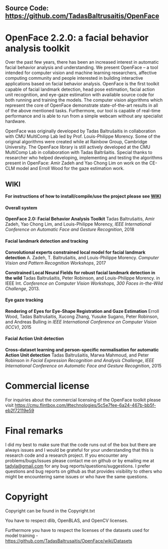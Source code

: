 
## Source Code: https://github.com/TadasBaltrusaitis/OpenFace

# OpenFace 2.2.0: a facial behavior analysis toolkit
Over the past few years, there has been an increased interest in automatic facial behavior analysis
and understanding. We present OpenFace – a tool intended for computer vision and machine learning
researchers, affective computing community and people interested in building interactive
applications based on facial behavior analysis. OpenFace is the ﬁrst toolkit capable of facial
landmark detection, head pose estimation, facial action unit recognition, and eye-gaze estimation
with available source code for both running and training the models. The computer vision algorithms
which represent the core of OpenFace demonstrate state-of-the-art results in all of the above
mentioned tasks. Furthermore, our tool is capable of real-time performance and is able to run from a
simple webcam without any specialist hardware.

OpenFace was originally developed by Tadas Baltrušaitis in collaboration with CMU MultiComp Lab led by Prof. Louis-Philippe Morency. Some of the original algorithms were created while at Rainbow Group, Cambridge University. The OpenFace library is still actively developed at the CMU MultiComp Lab in collaboration with Tadas Baltršaitis. Special thanks to researcher who helped developing, implementing and testing the algorithms present in OpenFace: Amir Zadeh and Yao Chong Lim on work on the CE-CLM model and Erroll Wood for the gaze estimation work.

## WIKI

**For instructions of how to install/compile/use the project please see [WIKI](https://github.com/TadasBaltrusaitis/OpenFace/wiki)**


#### Overall system

**OpenFace 2.0: Facial Behavior Analysis Toolkit**
Tadas Baltrušaitis, Amir Zadeh, Yao Chong Lim, and Louis-Philippe Morency,
_IEEE International Conference on Automatic Face and Gesture Recognition_, 2018

#### Facial landmark detection and tracking

**Convolutional experts constrained local model for facial landmark detection**
A. Zadeh, T. Baltrušaitis, and Louis-Philippe Morency.
_Computer Vision and Pattern Recognition Workshops_, 2017

**Constrained Local Neural Fields for robust facial landmark detection in the wild**
Tadas Baltrušaitis, Peter Robinson, and Louis-Philippe Morency.
in IEEE Int. _Conference on Computer Vision Workshops, 300 Faces in-the-Wild Challenge_, 2013.

#### Eye gaze tracking

**Rendering of Eyes for Eye-Shape Registration and Gaze Estimation**
Erroll Wood, Tadas Baltrušaitis, Xucong Zhang, Yusuke Sugano, Peter Robinson, and Andreas Bulling
in _IEEE International Conference on Computer Vision (ICCV)_, 2015

#### Facial Action Unit detection

**Cross-dataset learning and person-specific normalisation for automatic Action Unit detection**
Tadas Baltrušaitis, Marwa Mahmoud, and Peter Robinson
in _Facial Expression Recognition and Analysis Challenge_,
_IEEE International Conference on Automatic Face and Gesture Recognition_, 2015

# Commercial license

For inquiries about the commercial licensing of the OpenFace toolkit please visit https://cmu.flintbox.com/#technologies/5c5e7fee-6a24-467b-bb5f-eb2f72119e59

# Final remarks

I did my best to make sure that the code runs out of the box but there are always issues and I would be grateful for your understanding that this is research code and a research project. If you encounter any problems/bugs/issues please contact me on github or by emailing me at tadyla@gmail.com for any bug reports/questions/suggestions. I prefer questions and bug reports on github as that provides visibility to others who might be encountering same issues or who have the same questions.

# Copyright

Copyright can be found in the Copyright.txt

You have to respect dlib, OpenBLAS, and OpenCV licenses.

Furthermore you have to respect the licenses of the datasets used for model training - https://github.com/TadasBaltrusaitis/OpenFace/wiki/Datasets